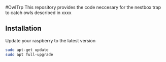 #OwlTrp
This repository provides the code neccesary for the nestbox trap to catch owls described in xxxx

## Installation


Update your raspberry to the latest version 
```bash
sudo apt-get update
sudo apt full-upgrade
```

